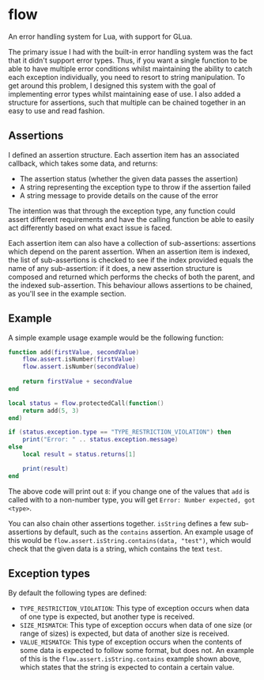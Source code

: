 # flow
An error handling system for Lua, with support for GLua.

The primary issue I had with the built-in error handling system was the fact that it didn't support error types. Thus, if you want a single function to be able to have multiple error conditions whilst maintaining the ability to catch each exception individually, you need to resort to string manipulation. To get around this problem, I designed this system with the goal of implementing error types whilst maintaining ease of use. I also added a structure for assertions, such that multiple can be chained together in an easy to use and read fashion.

## Assertions
I defined an assertion structure. Each assertion item has an associated callback, which takes some data, and returns:

 - The assertion status (whether the given data passes the assertion)
 - A string representing the exception type to throw if the assertion failed
 - A string message to provide details on the cause of the error

The intention was that through the exception type, any function could assert different requirements and have the calling function be able to easily act differently based on what exact issue is faced.

Each assertion item can also have a collection of sub-assertions: assertions which depend on the parent assertion. When an assertion item is indexed, the list of sub-assertions is checked to see if the index provided equals the name of any sub-assertion: if it does, a new assertion structure is composed and returned which performs the checks of both the parent, and the indexed sub-assertion. This behaviour allows assertions to be chained, as you'll see in the example section.

## Example
A simple example usage example would be the following function:
```lua
function add(firstValue, secondValue)
	flow.assert.isNumber(firstValue)
	flow.assert.isNumber(secondValue)
  
	return firstValue + secondValue
end

local status = flow.protectedCall(function()
	return add(5, 3)
end)

if (status.exception.type == "TYPE_RESTRICTION_VIOLATION") then
	print("Error: " .. status.exception.message)
else
	local result = status.returns[1]

	print(result)
end
```
The above code will print out `8`: if you change one of the values that `add` is called with to a non-number type, you will get `Error: Number expected, got <type>`.

You can also chain other assertions together. `isString` defines a few sub-assertions by default, such as the `contains` assertion. An example usage of this would be `flow.assert.isString.contains(data, "test")`, which would check that the given data is a string, which contains the text `test`.

## Exception types
By default the following types are defined:

  - `TYPE_RESTRICTION_VIOLATION`: This type of exception occurs when data of one type is expected, but another type is received.
  - `SIZE_MISMATCH`: This type of exception occurs when data of one size (or range of sizes) is expected, but data of another size is received.
  - `VALUE_MISMATCH`: This type of exception occurs when the contents of some data is expected to follow some format, but does not. An example of this is the `flow.assert.isString.contains` example shown above, which states that the string is expected to contain a certain value.
